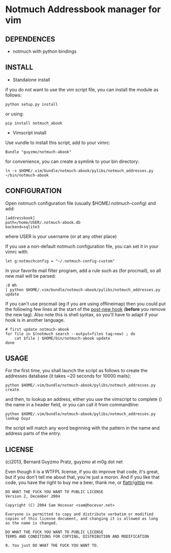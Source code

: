 Notmuch Addressbook manager for vim
===================================

DEPENDENCES
-----------

* notmuch with python bindings

INSTALL
-------

* Standalone install

if you do not want to use the vim script file, you can install the module as follows:

```
python setup.py install
```

or using:

```
pip install notmuch_abook
```

* Vimscript install

Use vundle to install this script, add to your vimrc:

```
Bundle "guyzmo/notmuch-abook"
```

for convenience, you can create a symlink to your bin directory:
```
ln -s $HOME/.vim/bundle/notmuch-abook/pylibs/notmuch_addresses.py ~/bin/notmuch-abook
```

CONFIGURATION
-------------

Open notmuch configuration file (usually $HOME/.notmuch-config) and add:

```
[addressbook]
path=/home/USER/.notmuch-abook.db
backend=sqlite3
```

where USER is your username (or at any other place)

If you use a non-default notmuch configuration file, you can set it in your vimrc with:

```
let g:notmuchconfig = "~/.notmuch-config-custom"
```

In your favorite mail filter program, add a rule such as (for procmail), so all new mail will be parsed:

```
:0 Wh
| python $HOME/.vim/bundle/notmuch-abook/pylibs/notmuch_addresses.py update
```

If you can't use procmail (eg if you are using offlineimap) then you could put the following few lines at the start of the [post-new hook](http://notmuchmail.org/manpages/notmuch-hooks-5/) (**before** you remove the new tag).  Also note this is shell syntax, so you'll have to adapt if your hook is in another language.

```
# first update notmuch-abook
for file in $(notmuch search --output=files tag:new) ; do
    cat $file | $HOME/bin/notmuch-abook update
done
```

USAGE
-----

For the first time, you shall launch the script as follows to create the addresses database (it takes ~20 seconds for 10000 mails):

```
python $HOME/.vim/bundle/notmuch-abook/pylibs/notmuch_addresses.py create
```

and then, to lookup an address, either you use the vimscript to complete (<c-x><c-u>) the name in a header field,
or you can call it from commandline:

```
python $HOME/.vim/bundle/notmuch-abook/pylibs/notmuch_addresses.py lookup Guyz
```

the script will match any word beginning with the pattern in the name and address parts of the entry.

LICENSE
-------

(c)2013, Bernard Guyzmo Pratz, guyzmo at m0g dot net

Even though it is a WTFPL license, if you do improve that code, it's great, but if you
don't tell me about that, you're just a moron. And if you like that code, you have the
right to buy me a beer, thank me, or [flattr](http://flattr.com/profile/guyzmo)/[gittip](http://gittip.com/guyzmo) me.

```
DO WHAT THE FUCK YOU WANT TO PUBLIC LICENSE 
Version 2, December 2004 

Copyright (C) 2004 Sam Hocevar <sam@hocevar.net> 

Everyone is permitted to copy and distribute verbatim or modified 
copies of this license document, and changing it is allowed as long 
as the name is changed. 

DO WHAT THE FUCK YOU WANT TO PUBLIC LICENSE 
TERMS AND CONDITIONS FOR COPYING, DISTRIBUTION AND MODIFICATION 

0. You just DO WHAT THE FUCK YOU WANT TO.
```

